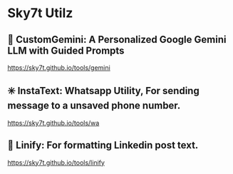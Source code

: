 # Sky7t Utilz

## 🧿 CustomGemini: A Personalized Google Gemini LLM with Guided Prompts
https://sky7t.github.io/tools/gemini

## ✳️ InstaText: Whatsapp Utility, For sending message to a unsaved phone number.
https://sky7t.github.io/tools/wa

## 💼 Linify: For formatting Linkedin post text.
https://sky7t.github.io/tools/linify

